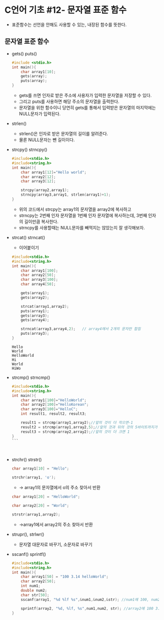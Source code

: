 # C언어 기초 #12- 문자열 표준 함수
- 표준함수는 선언을 안해도 사용할 수 있는, 내장된 함수를 뜻한다.

## 문자열 표준 함수
- gets() puts()
    ``` C++
    #include <stdio.h>
    int main(){
        char array1[10];
        gets(array);
        puts(array);
    }
    ```
    - gets를 쓰면 인자로 받은 주소에 사용자가 입력한 문자열을 저장할 수 있다.
    - 그리고 puts를 사용하면 해당 주소의 문자열을 출력한다.
    - 문자열을 위한 함수이니 당연히 gets를 통해서 입력받은 문자열의 마지막에는 NULL문자가 입력된다.

- strlen()
    - strlen()은 인자로 받은 문자열의 길이를 알려준다.
    - 물론 NULL문자는 뺀 길이이다.

- strcpy() strncpy()
    ``` C
    #include<stdio.h>
    #include<string.h>
    int main(){
        char array1[12]="Hello world";
        char array2[12];
        char array3[12];

        strcpy(array2,array1);
        strncpy(array3,array1, strlen(array1)+1);
    }
    ```
    - 위의 코드에서 strcpy는 array1의 문자열을 array2에 복사하고
    - strncpy는 2번째 인자 문자열을 1번째 인자 문자열에 복사하는데, 3번째 인자의 길이만큼 복사한다.
    - strncpy를 사용할때는 NULL문자를 빼먹지는 않았는지 잘 생각해보자.

- strcat() strncat()
    - 이어붙이기
    ``` C
    #include<stdio.h>
    #include<string.h>
    int main(){
        char array1[100];
        char array2[50];
        char array3[100];
        char array4[50];

        gets(array1);
        gets(array2);

        strcat(array1,array2);
        puts(array1);
        gets(array3);
        gets(array4);

        strncat(array3,array4,2);   // array4에서 2개의 문자만 합침
        puts(array3);
    }
    ```
    ```
    Hello
    World
    HelloWorld
    Hi
    World
    HiWo
    ```

- strcmp() strncmp()
    ``` C
    #include<stdio.h>
    #include<string.h>
    int main(){
        char array1[100]="HelloWorld";
        char array2[100]="HelloKorean";
        char array3[100]="HelloC";
        int result1, result2, result3;

        result1 = strcmp(array1,array2);//앞의 것이 더 작으면-1
        result2 = strcmp(array1,array2,5);//앞의 것과 뒤의 것의 5바이트까지가 같으면 0
        result3 = strcmp(array2,array2);//앞의 것이 더 크면 1
    }
    ​```
​

- strchr() strstr()
    ``` C
    char array1[10] = "Hello";

    strchr(array1, 'o');
    ```
    - -> array1의 문자열에서 o의 주소 찾아서 반환


    ``` C
    char array1[20] = "HelloWorld";

    char array2[20] = "World";

    strstr(array1,array2);
    ```
    - ->array1에서 array2의 주소 찾아서 반환


- strupr(), strlwr()
    - 문자열 대문자로 바꾸기, 소문자로 바꾸기


- sscanf() sprintf()
    ``` C
    #include<stdio.h>
    #include<string.h>
    int main(){
        char array1[50] = "100 3.14 helloWorld";
        char array2[50];
        int num1;
        double num2;
        char str[50];
        sscanf(array1, "%d %lf %s",&num1,&num2,&str); //num1에 100, num2에 3.14, str에 helloWorld 저장

        sprintf(array2, "%d, %lf, %s",num1,num2, str); //array2에 100 3.14 helloWorld저장
    }
    ```
    ​